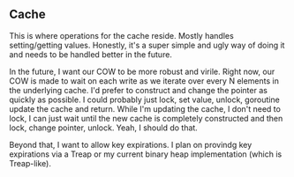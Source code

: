 ## Cache

This is where operations for the cache reside. Mostly handles setting/getting
values. Honestly, it's a super simple and ugly way of doing it and needs to be
handled better in the future.

In the future, I want our COW to be more robust and virile. Right now, our COW
is made to wait on each write as we iterate over every N elements in the
underlying cache. I'd prefer to construct and change the pointer as quickly as
possible. I could probably just lock, set value, unlock, goroutine update the
cache and return. While I'm updating the cache, I don't need to lock, I can just
wait until the new cache is completely constructed and then lock, change
pointer, unlock. Yeah, I should do that.

Beyond that, I want to allow key expirations. I plan on provindg key
expirations via a Treap or my current binary heap implementation (which is
Treap-like).
